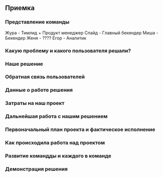 ## Приемка
### Представление команды
Жура - Тимлид + Продукт менеджер 
Спайд - Главный бекендер
Миша - Бекендер
Женя - ????
Егор - Аналитик
### Какую проблему и какого пользователя решали?
### Наше решение
### Обратная связь пользователей
### Данные о работе решения
### Затраты на наш проект
### Дальнейшая работа с нашим решением
### Первоначальный план проекта и фактическое исполнение
### Как происходила работа над проектом
### Развитие командды и каждого в команде
### Демонстрация решения